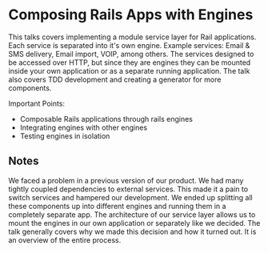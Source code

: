 # Composing Rails Apps with Engines

This talks covers implementing a module service layer for Rail
applications. Each service is separated into it's own engine.
Example services: Email & SMS delivery, Email import, VOIP, among
others. The services designed to be accessed over HTTP, but since they
are engines they can be mounted inside your own application or as a
separate running application. The talk also covers TDD development and
creating a generator for more components.

Important Points:

* Composable Rails applications through rails engines
* Integrating engines with other engines
* Testing engines in isolation

## Notes

We faced a problem in a previous version of our product. We had many
tightly coupled dependencies to external services. This made it a pain
to switch services and hampered our development. We ended up splitting
all these components up into different engines and running them in a
completely separate app. The architecture of our service layer allows us
to mount the engines in our own application or separately like we
decided. The talk generally covers why we made this decision and how it
turned out. It is an overview of the entire process.
